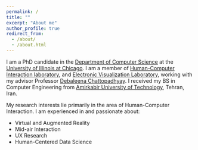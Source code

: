 ```yaml
---
permalink: /
title: ""
excerpt: "About me"
author_profile: true
redirect_from:
  - /about/
  - /about.html
---
```


I am a PhD candidate in the [Department of Computer Science](https://cs.uic.edu/) at the [University of Illinois at Chicago](https://www.uic.edu/). I am a member of [Human-Computer Interaction laboratory](http://hci.cs.uic.edu/), and [Electronic Visualization Laboratory](https://www.evl.uic.edu/), working with my advisor Professor [Debaleena Chattopadhyay](http://debaleena.com/). I received my BS in Computer Engineering from [Amirkabir University of Technology](https://aut.ac.ir/en/), Tehran, Iran.


My research interests lie primarily in the area of Human-Computer Interaction. I am experienced in and passionate about:

* Virtual and Augmented Reality
* Mid-air Interaction
* UX Research
* Human-Centered Data Science
